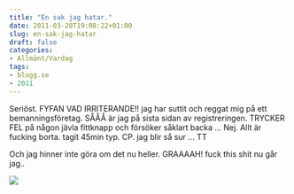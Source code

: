 ```yaml
---
title: "En sak jag hatar."
date: 2011-03-20T19:08:22+01:00
slug: en-sak-jag-hatar
draft: false
categories:
- Allmänt/Vardag
tags:
- blogg.se
- 2011
---
```

Seriöst. FYFAN VAD IRRITERANDE!! jag har suttit och reggat mig på ett bemanningsföretag. SÅÅÅ är jag på sista sidan av registreringen. TRYCKER FEL på någon jävla fittknapp och försöker såklart backa ... Nej. Allt är fucking borta. tagit 45min typ. CP. jag blir så sur ... TT  
  
Och jag hinner inte göra om det nu heller. GRAAAAH! fuck this shit nu går jag..  
  
![](/assets/images/blogg.se/lernia2_138656805.jpg)